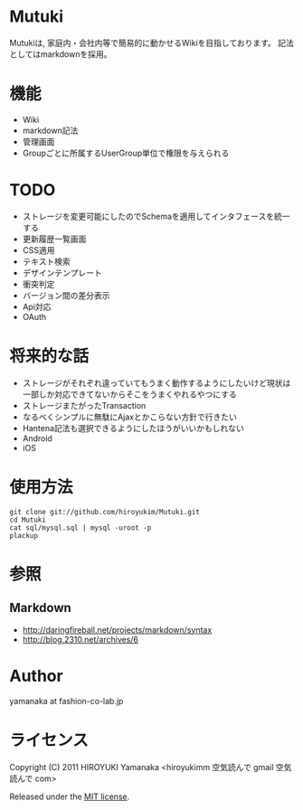 # Mutuki 

Mutukiは, 家庭内・会社内等で簡易的に動かせるWikiを目指しております。
記法としてはmarkdownを採用。

# 機能

+ Wiki
+ markdown記法
+ 管理画面
+ Groupごとに所属するUserGroup単位で権限を与えられる

# TODO 

+ ストレージを変更可能にしたのでSchemaを適用してインタフェースを統一する
+ 更新履歴一覧画面
+ CSS適用
+ テキスト検索
+ デザインテンプレート
+ 衝突判定
+ バージョン間の差分表示
+ Api対応
+ OAuth

# 将来的な話 

+ ストレージがそれぞれ違っていてもうまく動作するようにしたいけど現状は一部しか対応できてないからそこをうまくやれるやつにする
+ ストレージまたがったTransaction
+ なるべくシンプルに無駄にAjaxとかこらない方針で行きたい
+ Hantena記法も選択できるようにしたほうがいいかもしれない
+ Android
+ iOS

# 使用方法 

    git clone git://github.com/hiroyukim/Mutuki.git
    cd Mutuki
    cat sql/mysql.sql | mysql -uroot -p
    plackup 

# 参照

## Markdown

+ http://daringfireball.net/projects/markdown/syntax
+ http://blog.2310.net/archives/6

# Author

yamanaka at fashion-co-lab.jp

# ライセンス

Copyright (C) 2011 HIROYUKI Yamanaka <hiroyukimm 空気読んで gmail 空気読んで com>

Released under the [MIT license](http://creativecommons.org/licenses/MIT/).
